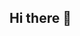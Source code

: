 ## Hi there 👋

<!--
**Suchi9126/suchi9126** is a ✨ _special_ ✨ repository because its `README.md` (this file) appears on your GitHub profile.

Here are some ideas to get you started:

- 🌱 I’m currently learning Information Science Engineering
- 📫 How to reach me: suchi9126@gmail.com
- 😄 Pronouns: She/Her 
-->
